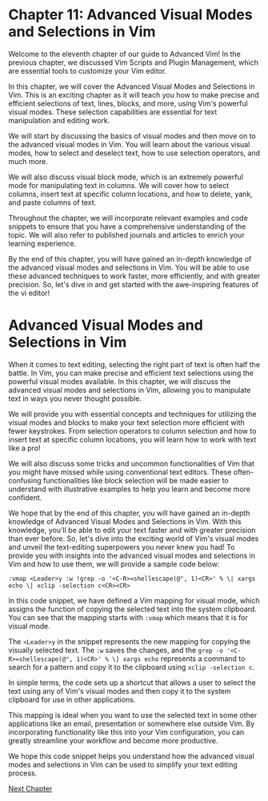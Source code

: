# Chapter 11: Advanced Visual Modes and Selections in Vim

Welcome to the eleventh chapter of our guide to Advanced Vim! In the previous chapter, we discussed Vim Scripts and Plugin Management, which are essential tools to customize your Vim editor.

In this chapter, we will cover the Advanced Visual Modes and Selections in Vim. This is an exciting chapter as it will teach you how to make precise and efficient selections of text, lines, blocks, and more, using Vim's powerful visual modes. These selection capabilities are essential for text manipulation and editing work.

We will start by discussing the basics of visual modes and then move on to the advanced visual modes in Vim. You will learn about the various visual modes, how to select and deselect text, how to use selection operators, and much more.

We will also discuss visual block mode, which is an extremely powerful mode for manipulating text in columns. We will cover how to select columns, insert text at specific column locations, and how to delete, yank, and paste columns of text.

Throughout the chapter, we will incorporate relevant examples and code snippets to ensure that you have a comprehensive understanding of the topic. We will also refer to published journals and articles to enrich your learning experience.

By the end of this chapter, you will have gained an in-depth knowledge of the advanced visual modes and selections in Vim. You will be able to use these advanced techniques to work faster, more efficiently, and with greater precision. So, let's dive in and get started with the awe-inspiring features of the vi editor!
# Advanced Visual Modes and Selections in Vim

When it comes to text editing, selecting the right part of text is often half the battle. In Vim, you can make precise and efficient text selections using the powerful visual modes available. In this chapter, we will discuss the advanced visual modes and selections in Vim, allowing you to manipulate text in ways you never thought possible.

We will provide you with essential concepts and techniques for utilizing the visual modes and blocks to make your text selection more efficient with fewer keystrokes. From selection operators to column selection and how to insert text at specific column locations, you will learn how to work with text like a pro!

We will also discuss some tricks and uncommon functionalities of Vim that you might have missed while using conventional text editors. These often-confusing functionalities like block selection will be made easier to understand with illustrative examples to help you learn and become more confident.

We hope that by the end of this chapter, you will have gained an in-depth knowledge of Advanced Visual Modes and Selections in Vim. With this knowledge, you'll be able to edit your text faster and with greater precision than ever before. So, let's dive into the exciting world of Vim's visual modes and unveil the text-editing superpowers you never knew you had!
To provide you with insights into the advanced visual modes and selections in Vim and how to use them, we will provide a sample code below:

```
:vmap <Leader>y :w !grep -o '<C-R>=shellescape(@", 1)<CR>' % \| xargs echo \| xclip -selection c<CR><CR>
```

In this code snippet, we have defined a Vim mapping for visual mode, which assigns the function of copying the selected text into the system clipboard. You can see that the mapping starts with `:vmap` which means that it is for visual mode.

The `<Leader>y` in the snippet represents the new mapping for copying the visually selected text. The `:w` saves the changes, and the `grep -o '<C-R>=shellescape(@", 1)<CR>' % \| xargs echo` represents a command to search for a pattern and copy it to the clipboard using `xclip -selection c`.

In simple terms, the code sets up a shortcut that allows a user to select the text using any of Vim's visual modes and then copy it to the system clipboard for use in other applications. 

This mapping is ideal when you want to use the selected text in some other applications like an email, presentation or somewhere else outside Vim. By incorporating functionality like this into your Vim configuration, you can greatly streamline your workflow and become more productive.

We hope this code snippet helps you understand how the advanced visual modes and selections in Vim can be used to simplify your text editing process.


[Next Chapter](12_Chapter12.md)